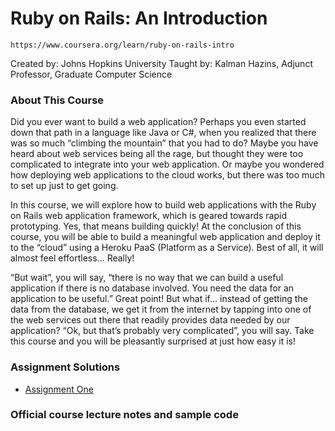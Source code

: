 # Ruby on Rails: An Introduction

```
https://www.coursera.org/learn/ruby-on-rails-intro
```

Created by: Johns Hopkins University
Taught by: Kalman Hazins, Adjunct Professor, Graduate Computer Science

### About This Course

Did you ever want to build a web application?  Perhaps you even started down that path in a language like Java or C#, when you realized that there was so much “climbing the mountain” that you had to do? Maybe you have heard about web services being all the rage, but thought they were too complicated to integrate into your web application. Or maybe you wondered how deploying web applications to the cloud works, but there was too much to set up just to get going.
 
In this course, we will explore how to build web applications with the Ruby on Rails web application framework, which is geared towards rapid prototyping.  Yes, that means building quickly! At the conclusion of this course, you will be able to build a meaningful web application and deploy it to the “cloud” using a Heroku PaaS (Platform as a Service). Best of all, it will almost feel effortless… Really!
 
“But wait”, you will say, “there is no way that we can build a useful application if there is no database involved. You need the data for an application to be useful.” Great point! But what if… instead of getting the data from the database, we get it from the internet by tapping into one of the web services out there that readily provides data needed by our application? “Ok, but that’s probably very complicated”, you will say. Take this course and you will be pleasantly surprised at just how easy it is!

### Assignment Solutions

<ul>
  <li><a href="module1-solution/index.html">Assignment One</a></li>
</ul>

### Official course lecture notes and sample code

<!--
<a href="https://github.com/jhu-ep-coursera/fullstack-course3-module1">https://github.com/jhu-ep-coursera/fullstack-course3-module1</a>
-->
